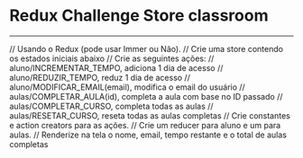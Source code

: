 <h1><b>Redux Challenge Store classroom</b></h1>
<hr>
// Usando o Redux (pode usar Immer ou Não).
// Crie uma store contendo os estados iniciais abaixo
// Crie as seguintes ações:
// aluno/INCREMENTAR_TEMPO, adiciona 1 dia de acesso
// aluno/REDUZIR_TEMPO, reduz 1 dia de acesso
// aluno/MODIFICAR_EMAIL(email), modifica o email do usuário
// aulas/COMPLETAR_AULA(id), completa a aula com base no ID passado
// aulas/COMPLETAR_CURSO, completa todas as aulas
// aulas/RESETAR_CURSO, reseta todas as aulas completas
// Crie constantes e action creators para as ações.
// Crie um reducer para aluno e um para aulas.
// Renderize na tela o nome, email, tempo restante e o total de aulas completas
